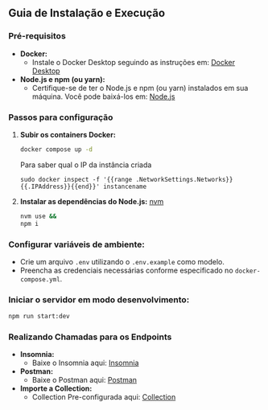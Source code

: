 ## **Guia de Instalação e Execução**

### **Pré-requisitos**

- **Docker:**
  - Instale o Docker Desktop seguindo as instruções em: [Docker Desktop](https://www.docker.com/products/docker-desktop/)
- **Node.js e npm (ou yarn):**
  - Certifique-se de ter o Node.js e npm (ou yarn) instalados em sua máquina. Você pode baixá-los em: [Node.js](https://nodejs.org/)

### **Passos para configuração**

1. **Subir os containers Docker:**

   ```sh
   docker compose up -d
   ```

   Para saber qual o IP da instância criada

   ```
   sudo docker inspect -f '{{range .NetworkSettings.Networks}}{{.IPAddress}}{{end}}' instancename
   ```

2. **Instalar as dependências do Node.js:**
   [nvm](https://github.com/nvm-sh/nvm)
   ```sh
   nvm use &&
   npm i
   ```

### **Configurar variáveis de ambiente:**

- Crie um arquivo `.env` utilizando o `.env.example` como modelo.
- Preencha as credenciais necessárias conforme especificado no `docker-compose.yml`.

### **Iniciar o servidor em modo desenvolvimento:**

```sh
npm run start:dev
```

### **Realizando Chamadas para os Endpoints**

- **Insomnia:**
  - Baixe o Insomnia aqui: [Insomnia](https://insomnia.rest/download)
- **Postman:**
  - Baixe o Postman aqui: [Postman](https://www.postman.com/downloads/)
- **Importe a Collection:**
  - Collection Pre-configurada aqui: [Collection](https://drive.google.com/file/d/1iXWGhOpPSryRIW-nOrhHUBTthrOESz9x/view?usp=drive_link)
